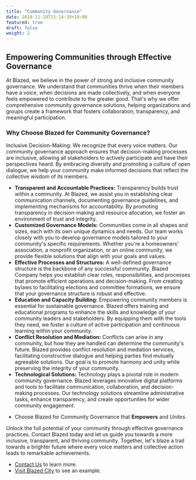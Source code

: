 ```yaml
---
title: "Community Governance"
date: 2018-11-28T15:14:39+10:00
featured: true
draft: false
weight: 2
---
```


## Empowering Communities through Effective Governance

At Blazed, we believe in the power of strong and inclusive community governance. We understand that communities thrive when their members have a voice, when decisions are made collectively, and when everyone feels empowered to contribute to the greater good. That's why we offer comprehensive community governance solutions, helping organizations and groups create a framework that fosters collaboration, transparency, and meaningful participation.

### Why Choose Blazed for Community Governance?

Inclusive Decision-Making: We recognize that every voice matters. Our community governance approach ensures that decision-making processes are inclusive, allowing all stakeholders to actively participate and have their perspectives heard. By embracing diversity and promoting a culture of open dialogue, we help your community make informed decisions that reflect the collective wisdom of its members.

- **Transparent and Accountable Practices:** Transparency builds trust within a community. At Blazed, we assist you in establishing clear communication channels, documenting governance guidelines, and implementing mechanisms for accountability. By promoting transparency in decision-making and resource allocation, we foster an environment of trust and integrity.
- **Customized Governance Models:** Communities come in all shapes and sizes, each with its own unique dynamics and needs. Our team works closely with you to develop governance models tailored to your community's specific requirements. Whether you're a homeowners' association, a nonprofit organization, or an online community, we provide flexible solutions that align with your goals and values.
- **Effective Processes and Structures:** A well-defined governance structure is the backbone of any successful community. Blazed Company helps you establish clear roles, responsibilities, and processes that promote efficient operations and decision-making. From creating bylaws to facilitating elections and committee formations, we ensure that your governance structure is robust and effective.
- **Education and Capacity Building:** Empowering community members is essential for sustainable governance. Blazed offers training and educational programs to enhance the skills and knowledge of your community leaders and stakeholders. By equipping them with the tools they need, we foster a culture of active participation and continuous learning within your community.
- **Conflict Resolution and Mediation:** Conflicts can arise in any community, but how they are handled can determine the community's future. Blazed provides conflict resolution and mediation services, facilitating constructive dialogue and helping parties find mutually agreeable solutions. Our goal is to promote harmony and unity while preserving the integrity of your community.
- **Technological Solutions:** Technology plays a pivotal role in modern community governance. Blazed leverages innovative digital platforms and tools to facilitate communication, collaboration, and decision-making processes. Our technology solutions streamline administrative tasks, enhance transparency, and create opportunities for wider community engagement.

* Choose Blazed for Community Governance that **Empowers** and *Unites*.

Unlock the full potential of your community through effective governance practices. Contact Blazed today and let us guide you towards a more inclusive, transparent, and thriving community. Together, let's blaze a trail towards a brighter future where every voice matters and collective action leads to remarkable achievements.

* [Contact Us](/contact) to learn more.
* [Visit Blazed City](https://blazed.city/) to see an example.